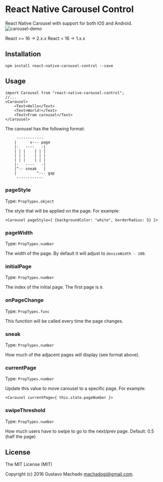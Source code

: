 # React Native Carousel Control

React Native Carousel with support for both iOS and Android.
![carousel-demo](https://cloud.githubusercontent.com/assets/671212/13221426/1cc2d1fc-d95a-11e5-88d2-3c4d738814e9.gif)

React >= 16 -> 2.x.x
React <  16 -> 1.x.x

## Installation

```
npm install react-native-carousel-control --save
```

## Usage

```
import Carousel from "react-native-carousel-control";
//...
<Carousel>
    <Text>Hello</Text>
    <Text>World!</Text>
    <Text>From carousel</Text>
</Carousel>
```

The carousel has the following format:

```
     ------------
    |      v--- page
    |-   ----   -|
    | | |    | | |
    | | |    | | |
    | | |    | | |
    |-   ----   -|
    |^-- sneak   |
    |         ^--- gap
     ------------
```

### pageStyle

Type: `PropTypes.object`

The style that will be applied on the page. For example:

```
<Carousel pageStyle={ {backgroundColor: "white", borderRadius: 5} }>
```

### pageWidth

Type: `PropTypes.number`

The width of the page. By default it will adjust to `deviceWidth - 100`.

### initialPage

Type: `PropTypes.number`

The index of the initial page. The first page is `0`.

### onPageChange

Type: `PropTypes.func`

This function will be called every time the page changes.

### sneak

Type: `PropTypes.number`

How much of the adjacent pages will display (see format above).

### currentPage

Type: `PropTypes.number`

Update this value to move carousel to a specific page. For example:

```
<Carousel currentPage={ this.state.pageNumber }>
```

### swipeThreshold

Type: `PropTypes.number`

How much users have to swipe to go to the next/prev page. Default: 0.5 (half the page)

## License

The MIT License (MIT)

Copyright (c) 2016 Gustavo Machado <machadogj@gmail.com>.